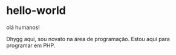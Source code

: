 # hello-world

olá humanos!

Dhygg aqui, sou novato na área de programação.
Estou aqui para programar em PHP.
